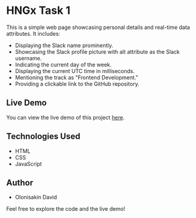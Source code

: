 # HNGx Task 1

This is a simple web page showcasing personal details and real-time data attributes. It includes:

- Displaying the Slack name prominently.
- Showcasing the Slack profile picture with alt attribute as the Slack username.
- Indicating the current day of the week.
- Displaying the current UTC time in milliseconds.
- Mentioning the track as "Frontend Development."
- Providing a clickable link to the GitHub repository.

## Live Demo

You can view the live demo of this project [here](https://olonisakindavid.github.io/HNGx-Task1/).

## Technologies Used

- HTML
- CSS
- JavaScript

## Author

- Olonisakin David

Feel free to explore the code and the live demo!
